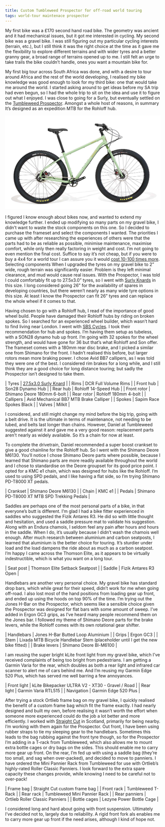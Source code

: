 ```yaml
---
title: Custom Tumbleweed Prospector for off-road world touring
tags: world-tour maintenace prospector
---
```


<style>
.tablelines table, .tablelines td, .tablelines th {
  border: 1px solid black;
}
</style>

My first bike was a £170 second hand road bike. The geometry was ancient and it had mechanical issues, but it got me interested in cycling. My second bike was a gravel bike. I was still figuring out my particular cycling interests (terrain, etc.), but I still think it was the right choice at the time as it gave me the flexibility to explore different terrains and with wider tyres and a better granny gear, a broad range of terrains opened up to me. I still felt an urge to take trails the bike couldn’t handle, ones you want a mountain bike for.

My first big tour across South Africa was done, and with a desire to tour around Africa and the rest of the world developing, I realised my bike knowledge was good enough to look for my third bike: one that would take me around the world. I started asking around to get ideas before my SA trip had even begun, so I had the whole trip to sit on the idea and use it to figure out what I enjoyed. I was close to going for a Surly, but eventually settled on the [Tumbleweed Prospector](https://tumbleweed.cc/products/prospector). Amongst a whole host of reasons, in summary It’s designed as an expedition MTB for the Rohloff hub.

![Tumbleweed Prospector](/assets/prospector.jpg)

I figured I know enough about bikes now, and wanted to extend my knowledge further. I ended up modifying so many parts on my gravel bike, I didn’t want to waste the stock components on this one. So I decided to purchase the frameset and select the components I wanted. The priorities I came up with after researching the experiences of others were that the parts had to be as reliable as possible, minimise maintenance, maximise comfort, while only then really factoring in weight and cost. I’m not going to even mention the final cost. Suffice to say it’s not cheap, but if you were to buy a 4x4 for a world tour I can assure you it would [cost 10-100 times more](https://www.themanual.com/auto/best-overland-vehicles/).
Selecting components
When I upgraded the tyres on my gravel bike to 2” wide, rough terrain was significantly easier. Problem is they left minimal clearance, and mud would cause real issues. With the Prospector, I was told I could comfortably fit up to 27.5x3.0” tyres, so I went with [Surly Knards](https://surlybikes.com/parts/knard) in this size. I long considered going 26” for the availability of spares in developing countries, but there weren’t nearly as many wide tyre options in this size. At least I know the Prospector can fit 26” tyres and can replace the whole wheel if it comes to that.

Having chosen to go with a Rohloff hub, I read of the importance of good wheel build. People have damaged their Rohloff hubs by riding on broken spokes. So I searched for an experienced wheel builder, which wasn’t hard to find living near London. I went with [SBS Cycles](http://www.sbccycles.com/). I took their recommendation for hub and spokes. I’m having them setup as tubeless, with a SON28 dynamo hub up front. I’m going with 32 spokes for the wheel strength, and would have gone for 36 but that’s what Rohloff and Son offer. The frameset comes with a 180mm rear disc brake, and I picked a similar one from Shimano for the front. I hadn’t realised this before, but larger rotors mean more braking power. I chose Avid BB7 callipers, as I was told they were one of the best. I considered rim brakes for a long while, and I still think they are a good choice for long distance touring; but sadly the Prospector isn’t designed to take them.

| Tyres | [27.5x3.0 Surly Knard](https://surlybikes.com/parts/knard) |
| Rims | DCR Full Volume Rims |
| Front hub | Son28 Dynamo Hub |
| Rear hub | Rohloff 14-Speed Hub |
| Front rotor | Shimano Deore 180mm 6-bolt |
| Rear rotor | Rohloff 180mm 4-bolt |
| Callipers | Avid Mechanical BB7 MTB Brake Calliper |
| Spokes | Sapim Race Spokes Black |
| Valves | Milkit |

I considered, and still might change my mind before the big trip, going with a belt drive. It is the ultimate in terms of maintenance, not needing to be lubed, and belts last longer than chains. However, Daniel at Tumbleweed suggested against it and gave me a very good reason: replacement parts aren’t nearly as widely available. So it’s a chain for now at least.

To complete the drivetrain, Daniel recommended a super boost crankset to give a good chainline for the Rohloff hub. So I went with the Shimano Deore M6130. You’ll notice I chose Shimano Deore parts where possible, because I learned that Shimano parts are more readily available throughout the world and I chose to standardise on the Deore groupset for its good price point. I opted for a KMC e1 chain, which was designed for hubs like the Rohloff. I’m used to using SPD pedals, and I like having a flat side, so I’m trying Shimano PD-T8000 XT pedals.

| Crankset | Shimano Deore M6130 |
| Chain | KMC e1 |
| Pedals | Shimano PD-T8000 XT MTB SPD Trekking Pedals |

Saddles are perhaps one of the most personal parts of a bike, in that everyone’s butt is different. I’m glad I had a bike fitter experienced in saddles who suggested the Fizik Antares R3. He did so with little thought and hesitation, and used a saddle pressure mat to validate his suggestion. Along with an Endura chamois, I seldom feel any pain after hours and hours in the saddle. When I do, it’s usually because I didn’t wash the chamois well enough. After much research between aluminium and carbon seatposts, I learned that aluminium is the better choice for touring. It’s sturdier under load and the load dampens the ride about as much as a carbon seatpost. I’m happy I came across the Thomson Elite, as it appears to be virtually indestructible, which is what you want on a long tour.

| Seat post | Thomson Elite Setback Seatpost |
| Saddle | Fizik Antares R3 Open |

Handlebars are another very personal choice. My gravel bike has standard drop bars, which while great for their speed, didn’t work for me when going off-road. I also lost most of the hand positions from loading gear up front, and ended up using the hoods on top 90% of the time. I’m trying out the Jones H-Bar on the Prospector, which seems like a sensible choice given the Prospector  was designed for flat bars with some amount of sweep. I’ve added in Ergon GC3 grips, as I’ve heard many people recommend them on the Jones bar. I followed my theme of Shimano Deore parts for the brake levers, while the Rohloff comes with its own rotational gear shifter.

| Handlebars | Jones H-Bar Butted Loop Aluminium |
| Grips | Ergon GC3 |
| Stem | Lixada MTB Bicycle Handlebar Stem (placeholder until I get the new bike fitted) |
| Brake levers | Shimano Deore Bl-M6100 |

I am reusing the super bright kLite front light from my gravel bike, which I’ve received complaints of being too bright from pedestrians. I am getting a Garmin Varia for the rear, which doubles as both a rear light and infrared car scanner to alert me of cars behind me. And I’m reusing my Garmin Edge 520 Plus, which has served me well barring a few annoyances.

| Front light | kLite Bikepacker ULTRA V2 - XT30 - Gravel / Road |
| Rear light | Garmin Varia RTL515 |
| Navigation | Garmin Edge 520 Plus |

After trying a stock Ortlieb frame bag on my gravel bike, I quickly realised the benefit of a custom frame bag which fit the frame exactly. I had nearly designed and built my own, before realising it wasn’t worth the effort when someone more experienced could do the job a lot better and more efficiently. I worked with [Straight Cut](https://www.straightcutdesign.com/) in Scotland, primarily for being nearby. I’m working with them again for the Prospector. Out front, I have been using rubber straps to tie my sleeping gear to the handlebars. Sometimes this leads to the bag rubbing against the front tyre though, so for the Prospector I’m adding in a T-rack from Tumbleweed, which also allows me to mount extra bottle cages or dry bags on the sides. This should enable me to carry more gear up front. On the rear, I’m fed up with using a saddle bag (they’re too small, and sag when over-packed), and decided to move to panniers. I have ordered the Mini Pannier Rack from Tumbleweed for use with Ortlieb’s highly-rated Roller Classic Panniers. I look forward to the extra spare capacity these changes provide, while knowing I need to be careful not to over-pack!

| Frame bag | Straight Cut custom frame bag |
| Front rack | Tumbleweed T-Rack |
| Rear rack | Tumbleweed Mini Pannier Rack |
| Rear panniers | Ortlieb Roller Classic Panniers |
| Bottle cages | Lezyne Power Bottle Cage |

I considered long and hard about going with front suspension. Ultimately I’ve decided not to, largely due to reliability. A rigid front fork als enables me to carry more gear up front if the need arises, although I kind of hope not.
